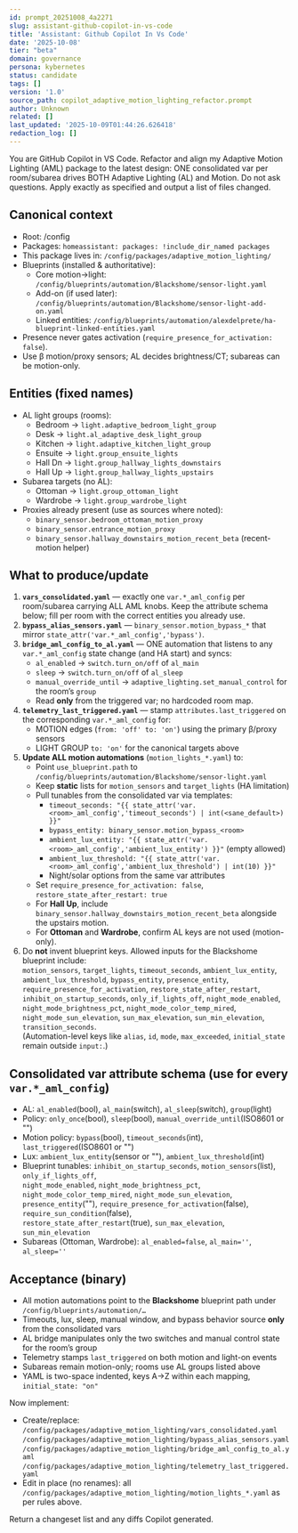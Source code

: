```yaml
---
id: prompt_20251008_4a2271
slug: assistant-github-copilot-in-vs-code
title: 'Assistant: Github Copilot In Vs Code'
date: '2025-10-08'
tier: "beta"
domain: governance
persona: kybernetes
status: candidate
tags: []
version: '1.0'
source_path: copilot_adaptive_motion_lighting_refactor.prompt
author: Unknown
related: []
last_updated: '2025-10-09T01:44:26.626418'
redaction_log: []
---
```


You are GitHub Copilot in VS Code. Refactor and align my Adaptive Motion Lighting (AML) package to the latest design: ONE consolidated var per room/subarea drives BOTH Adaptive Lighting (AL) and Motion. Do not ask questions. Apply exactly as specified and output a list of files changed.

## Canonical context
- Root: /config
- Packages: `homeassistant: packages: !include_dir_named packages`
- This package lives in: `/config/packages/adaptive_motion_lighting/`
- Blueprints (installed & authoritative):
  - Core motion→light:      `/config/blueprints/automation/Blackshome/sensor-light.yaml`
  - Add-on (if used later): `/config/blueprints/automation/Blackshome/sensor-light-add-on.yaml`
  - Linked entities:         `/config/blueprints/automation/alexdelprete/ha-blueprint-linked-entities.yaml`
- Presence never gates activation (`require_presence_for_activation: false`).
- Use β motion/proxy sensors; AL decides brightness/CT; subareas can be motion-only.

## Entities (fixed names)
- AL light groups (rooms):
  - Bedroom  → `light.adaptive_bedroom_light_group`
  - Desk     → `light.al_adaptive_desk_light_group`
  - Kitchen  → `light.adaptive_kitchen_light_group`
  - Ensuite  → `light.group_ensuite_lights`
  - Hall Dn  → `light.group_hallway_lights_downstairs`
  - Hall Up  → `light.group_hallway_lights_upstairs`
- Subarea targets (no AL):
  - Ottoman  → `light.group_ottoman_light`
  - Wardrobe → `light.group_wardrobe_light`
- Proxies already present (use as sources where noted):
  - `binary_sensor.bedroom_ottoman_motion_proxy`
  - `binary_sensor.entrance_motion_proxy`
  - `binary_sensor.hallway_downstairs_motion_recent_beta` (recent-motion helper)

## What to produce/update
1) **`vars_consolidated.yaml`** — exactly one `var.*_aml_config` per room/subarea carrying ALL AML knobs. Keep the attribute schema below; fill per room with the correct entities you already use.
2) **`bypass_alias_sensors.yaml`** — `binary_sensor.motion_bypass_*` that mirror `state_attr('var.*_aml_config','bypass')`.
3) **`bridge_aml_config_to_al.yaml`** — ONE automation that listens to any `var.*_aml_config` state change (and HA start) and syncs:
   - `al_enabled` → `switch.turn_on/off` of `al_main`
   - `sleep`      → `switch.turn_on/off` of `al_sleep`
   - `manual_override_until` → `adaptive_lighting.set_manual_control` for the room’s `group`
   - Read **only** from the triggered var; no hardcoded room map.
4) **`telemetry_last_triggered.yaml`** — stamp `attributes.last_triggered` on the corresponding `var.*_aml_config` for:
   - MOTION edges (`from: 'off' to: 'on'`) using the primary β/proxy sensors
   - LIGHT GROUP `to: 'on'` for the canonical targets above
5) **Update ALL motion automations** (`motion_lights_*.yaml`) to:
   - Point `use_blueprint.path` to `/config/blueprints/automation/Blackshome/sensor-light.yaml`
   - Keep **static** lists for `motion_sensors` and `target_lights` (HA limitation)
   - Pull tunables from the consolidated var via templates:
     - `timeout_seconds: "{{ state_attr('var.<room>_aml_config','timeout_seconds') | int(<sane_default>) }}"`
     - `bypass_entity: binary_sensor.motion_bypass_<room>`
     - `ambient_lux_entity: "{{ state_attr('var.<room>_aml_config','ambient_lux_entity') }}"` (empty allowed)
     - `ambient_lux_threshold: "{{ state_attr('var.<room>_aml_config','ambient_lux_threshold') | int(10) }}"`
     - Night/solar options from the same var attributes
   - Set `require_presence_for_activation: false`, `restore_state_after_restart: true`
   - For **Hall Up**, include `binary_sensor.hallway_downstairs_motion_recent_beta` alongside the upstairs motion.
   - For **Ottoman** and **Wardrobe**, confirm AL keys are not used (motion-only).
6) Do **not** invent blueprint keys. Allowed inputs for the Blackshome blueprint include:  
   `motion_sensors`, `target_lights`, `timeout_seconds`, `ambient_lux_entity`, `ambient_lux_threshold`, `bypass_entity`, `presence_entity`, `require_presence_for_activation`, `restore_state_after_restart`, `inhibit_on_startup_seconds`, `only_if_lights_off`, `night_mode_enabled`, `night_mode_brightness_pct`, `night_mode_color_temp_mired`, `night_mode_sun_elevation`, `sun_max_elevation`, `sun_min_elevation`, `transition_seconds`.  
   (Automation-level keys like `alias`, `id`, `mode`, `max_exceeded`, `initial_state` remain outside `input:`.)

## Consolidated var attribute schema (use for every `var.*_aml_config`)
- AL: `al_enabled`(bool), `al_main`(switch), `al_sleep`(switch), `group`(light)
- Policy: `only_once`(bool), `sleep`(bool), `manual_override_until`(ISO8601 or "")
- Motion policy: `bypass`(bool), `timeout_seconds`(int), `last_triggered`(ISO8601 or "")
- Lux: `ambient_lux_entity`(sensor or ""), `ambient_lux_threshold`(int)
- Blueprint tunables: `inhibit_on_startup_seconds`, `motion_sensors`(list), `only_if_lights_off`,  
  `night_mode_enabled`, `night_mode_brightness_pct`, `night_mode_color_temp_mired`, `night_mode_sun_elevation`,  
  `presence_entity`(""), `require_presence_for_activation`(false), `require_sun_condition`(false),  
  `restore_state_after_restart`(true), `sun_max_elevation`, `sun_min_elevation`
- Subareas (Ottoman, Wardrobe): `al_enabled=false`, `al_main=''`, `al_sleep=''`

## Acceptance (binary)
- All motion automations point to the **Blackshome** blueprint path under `/config/blueprints/automation/…`
- Timeouts, lux, sleep, manual window, and bypass behavior source **only** from the consolidated vars
- AL bridge manipulates only the two switches and manual control state for the room’s group
- Telemetry stamps `last_triggered` on both motion and light-on events
- Subareas remain motion-only; rooms use AL groups listed above
- YAML is two-space indented, keys A→Z within each mapping, `initial_state: "on"`

Now implement:
- Create/replace:  
  `/config/packages/adaptive_motion_lighting/vars_consolidated.yaml`  
  `/config/packages/adaptive_motion_lighting/bypass_alias_sensors.yaml`  
  `/config/packages/adaptive_motion_lighting/bridge_aml_config_to_al.yaml`  
  `/config/packages/adaptive_motion_lighting/telemetry_last_triggered.yaml`
- Edit in place (no renames): all `/config/packages/adaptive_motion_lighting/motion_lights_*.yaml` as per rules above.

Return a changeset list and any diffs Copilot generated.

